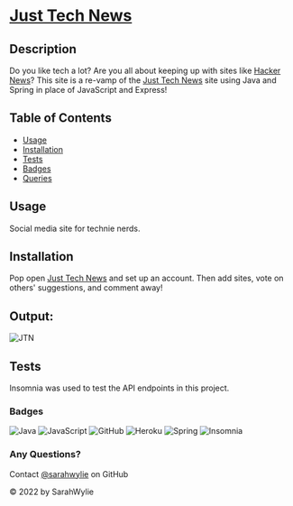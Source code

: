 # [Just Tech News](https://just-tech-news-java-1.herokuapp.com/)

## Description
Do you like tech a lot? Are you all about keeping up with sites like [Hacker News](https://news.ycombinator.com/)? This site is a re-vamp of the [Just Tech News](https://github.com/sarahwylie/just-tech-news) site using Java and Spring in place of JavaScript and Express!

## Table of Contents
* [Usage](#usage)
* [Installation](#installation)
* [Tests](#tests)
* [Badges](#badges)
* [Queries](#any-questions)

## Usage
Social media site for technie nerds. 

## Installation
Pop open [Just Tech News](https://just-tech-news-java-1.herokuapp.com/) and set up an account. Then add sites, vote on others' suggestions, and comment away! 

## Output:
![JTN](https://user-images.githubusercontent.com/90208612/182707820-d9ddac4e-6ac8-4272-b32a-65ae75e19e56.png)

## Tests
Insomnia was used to test the API endpoints in this project.

### Badges
![Java](https://img.shields.io/badge/java-%23ED8B00.svg?style=for-the-badge&logo=java&logoColor=white)
![JavaScript](https://img.shields.io/badge/javascript-%23323330.svg?style=for-the-badge&logo=javascript&logoColor=%23F7DF1E)
![GitHub](https://img.shields.io/badge/github-%23121011.svg?style=for-the-badge&logo=github&logoColor=white)
![Heroku](https://img.shields.io/badge/heroku-%23430098.svg?style=for-the-badge&logo=heroku&logoColor=white)
![Spring](https://img.shields.io/badge/spring-%236DB33F.svg?style=for-the-badge&logo=spring&logoColor=white)
![Insomnia](https://img.shields.io/badge/Insomnia-black?style=for-the-badge&logo=insomnia&logoColor=5849BE)

### Any Questions?
Contact [@sarahwylie](https://github.com/sarahwylie) on GitHub

© 2022 by SarahWylie
